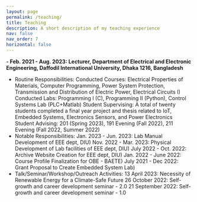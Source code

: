 ```yaml
---
layout: page
permalink: /teaching/
title: Teaching
description: A short description of my teaching experience
nav: false
nav_order: 7
horizontal: false
---
```


**- Feb. 2021 - Aug. 2023: Lecturer, Department of Electrical and Electronic Engineering, Daffodil International University, Dhaka 1216, Bangladesh**
  * Routine Responsibilities:
      Conducted Courses: Electrical Properties of Materials, Computer Programming, Power System Protection, Transmission and Distribution of Electric Power, Electrical Circuits I)
      Conducted Labs: Programming I (C), Programming II (Python), Control Systems Lab (PLC+Matlab)
      Student Supervising: A total of twenty students completed a final year project and thesis related to IoT, Embedded Systems, Electronics Sensors, and Power Electronics
      Student Advising: 201 (Spring 2023), 191 Evening (Fall 2022), 211 Evening (Fall 2022, Summer 2022)
  * Notable Responsibilities:
      Jan. 2023  - Jun. 2023: Lab Manual Development of EEE dept, DIU)
      Nov. 2022 - Mar. 2023: Physical Development of Lab facilities of EEE dept, DIU)
      July 2022 - Oct. 2022: Archive Website Creation for EEE dept, DIU)
      Jan. 2022 - June 2022: Course Profile  Finalization for OBE - BAETE)
      July 2021 - Dec 2022: Grant Proposal to Create Embedded System Lab)
  * Talk/Seminar/Workshop/Outreach Activities:
      13 April 2023: Necessity of Renewable Energy for a Climate-Safe Future
      26 October 2022: Self-growth and career development seminar - 2.0 
      21 September 2022: Self-growth and career development seminar - 1.0 
